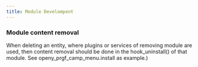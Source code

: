 ```yaml
---
title: Module Develompent
---
```


### Module content removal

When deleting an entity, where plugins or services of removing module are used, 
then content removal should be done in the hook_uninstall() of that module.
See openy_prgf_camp_menu.install as example.)
